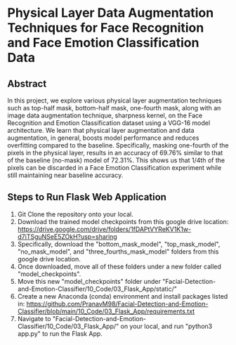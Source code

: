 # Physical Layer Data Augmentation Techniques for Face Recognition and Face Emotion Classification Data

## Abstract
In this project, we explore various physical layer augmentation techniques such as top-half mask, bottom-half mask, one-fourth mask, along with an image data augmentation technique, sharpness kernel, on the Face Recognition and Emotion Classification dataset using a VGG-16 model architecture. We learn that physical layer augmentation and data augmentation, in general, boosts model performance and reduces overfitting compared to the baseline. Specifically, masking one-fourth of the pixels in the physical layer, results in an accuracy of 69.76% similar to that of the baseline (no-mask) model of 72.31%. This shows us that 1/4th of the pixels can be discarded in a Face Emotion Classification experiment while still maintaining near baseline accuracy.  

## Steps to Run Flask Web Application

1. Git Clone the repository onto your local.
2. Download the trained model checkpoints from this google drive location: https://drive.google.com/drive/folders/1fDAPtVYReKV1K1w-d7iTSguNSeE5ZOkH?usp=sharing
3. Specifically, download the "bottom_mask_model", "top_mask_model", "no_mask_model", and "three_fourths_mask_model" folders from this google drive location.
4. Once downloaded, move all of these folders under a new folder called "model_checkpoints".
5. Move this new "model_checkpoints" folder under "Facial-Detection-and-Emotion-Classifier/10_Code/03_Flask_App/static/"
6. Create a new Anaconda (conda) environment and install packages listed in: https://github.com/PranavM98/Facial-Detection-and-Emotion-Classifier/blob/main/10_Code/03_Flask_App/requirements.txt
7. Navigate to "Facial-Detection-and-Emotion-Classifier/10_Code/03_Flask_App/" on your local, and run "python3 app.py" to run the Flask App.
